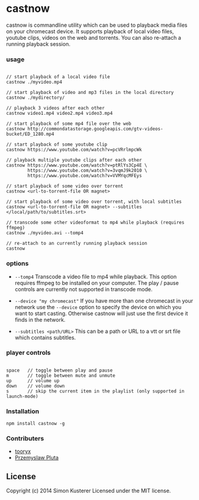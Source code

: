 # castnow

castnow is commandline utility which can be used to playback media files on
your chromecast device. It supports playback of local video files, youtube
clips, videos on the web and torrents. You can also re-attach a running
playback session.

### usage

```

// start playback of a local video file
castnow ./myvideo.mp4

// start playback of video and mp3 files in the local directory
castnow ./mydirectory/

// playback 3 videos after each other
castnow video1.mp4 video2.mp4 video3.mp4

// start playback of some mp4 file over the web
castnow http://commondatastorage.googleapis.com/gtv-videos-bucket/ED_1280.mp4

// start playback of some youtube clip
castnow https://www.youtube.com/watch?v=pcVRrlmpcWk

// playback multiple youtube clips after each other
castnow https://www.youtube.com/watch?v=ptRlYs3Cp4E \
        https://www.youtube.com/watch?v=3vqmJ9k2010 \
        https://www.youtube.com/watch?v=VVMYqcMFEys

// start playback of some video over torrent
castnow <url-to-torrent-file OR magnet>

// start playback of some video over torrent, with local subtitles
castnow <url-to-torrent-file OR magnet> --subtitles </local/path/to/subtitles.srt>

// transcode some other videoformat to mp4 while playback (requires ffmpeg)
castnow ./myvideo.avi --tomp4

// re-attach to an currently running playback session
castnow

```

### options

* `--tomp4` Transcode a video file to mp4 while playback. This option requires
ffmpeg to be installed on your computer. The play / pause controls are currently
not supported in transcode mode.

* `--device "my chromecast"` If you have more than one chromecast in your network
use the `--device` option to specify the device on which you want to start casting.
Otherwise castnow will just use the first device it finds in the network.

* `--subtitles <path/URL>` This can be a path or URL to a vtt or srt file which
contains subtitles.

### player controls

```

space   // toggle between play and pause
m       // toggle between mute and unmute
up      // volume up
down    // volume down
s       // skip the current item in the playlist (only supported in launch-mode)

```


### Installation

`npm install castnow -g`

### Contributers

* [tooryx](https://github.com/tooryx)
* [Przemyslaw Pluta](https://github.com/przemyslawpluta)

## License
Copyright (c) 2014 Simon Kusterer
Licensed under the MIT license.
